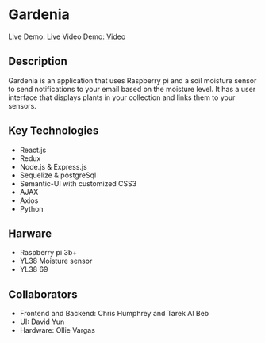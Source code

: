 <h1>Gardenia</h1>
Live Demo: <a href="https://chris-humphrey.github.io/IOT-Capstone-Project/">Live</a>
Video Demo: <a href="https://drive.google.com/open?id=1z_gcBlMEFkolejzxaPdzpK7sv8M6Agpg" target="_blank">Video</a>

<h2>Description</h2>
Gardenia is an application that uses Raspberry pi and a soil moisture sensor to send notifications to your email based on the moisture level.
It has a user interface that displays plants in your collection and links them to your sensors.

## Key Technologies
 * React.js
 * Redux
 * Node.js & Express.js
 * Sequelize & postgreSql
 * Semantic-UI with customized CSS3
 * AJAX
 * Axios
 * Python

 ## Harware
 * Raspberry pi 3b+
 * YL38 Moisture sensor
 * YL38 69 

## Collaborators
 * Frontend and Backend: Chris Humphrey and Tarek Al Beb
 * UI: David Yun 
 * Hardware: Ollie Vargas 